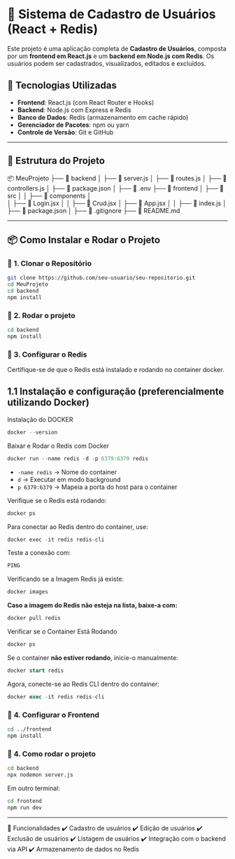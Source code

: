 # 📌 Sistema de Cadastro de Usuários (React + Redis)

Este projeto é uma aplicação completa de **Cadastro de Usuários**, composta por um **frontend em React.js** e um **backend em Node.js com Redis**. Os usuários podem ser cadastrados, visualizados, editados e excluídos.

## 🚀 Tecnologias Utilizadas

- **Frontend**: React.js (com React Router e Hooks)
- **Backend**: Node.js com Express e Redis
- **Banco de Dados**: Redis (armazenamento em cache rápido)
- **Gerenciador de Pacotes**: npm ou yarn
- **Controle de Versão**: Git e GitHub

---

## 📂 Estrutura do Projeto

📦 MeuProjeto 
├── 📁 backend 
│  ├── 📄 server.js │ 
   ├── 📄 routes.js │ 
   ├── 📄 controllers.js │ 
   ├── 📄 package.json │ 
   ├── 📄 .env 
├── 📁 frontend
│ ├── 📁 src │ 
  │ ├── 📁 components │  
    │ ├── 📄 Login.jsx │ 
    │ ├── 📄 Crud.jsx 
  │ ├── 📄 App.jsx │
  │ ├── 📄 index.js 
│ ├── 📄 package.json 
│ ├── 📄 .gitignore 
├── 📄 README.md


---

## 📦 Como Instalar e Rodar o Projeto

### 🔧 **1. Clonar o Repositório**
```sh
git clone https://github.com/seu-usuario/seu-repositorio.git
cd MeuProjeto
cd backend
npm install
```

### 🔧 **2. Rodar o projeto**
```sh
cd backend
npm install
```
### 🔧 **3. Configurar o Redis** 

Certifique-se de que o Redis está instalado e rodando no container docker.
## 1.1 Instalação e configuração (preferencialmente utilizando Docker)

Instalação do DOCKER 

```jsx
docker --version
```

Baixar e Rodar o Redis com Docker

```jsx
docker run --name redis -d -p 6379:6379 redis
```

- `-name redis` → Nome do container
- `d` → Executar em modo background
- `p 6379:6379` → Mapeia a porta do host para o container

Verifique se o Redis está rodando:

```jsx
docker ps
```

Para conectar ao Redis dentro do container, use:

```jsx
docker exec -it redis redis-cli
```

Teste a conexão com:

```sql
PING
```

Verificando se a Imagem Redis já existe:

```jsx
docker images
```

**Caso a imagem do Redis não esteja na lista, baixe-a com:**

```sql
docker pull redis
```

Verificar se o Container Está Rodando

```sql
docker ps
```

Se o container **não estiver rodando**, inicie-o manualmente:

```sql
docker start redis
```

Agora, conecte-se ao Redis CLI dentro do container:

```sql
docker exec -it redis redis-cli
```

### 🔧 **4. Configurar o Frontend** 
```sh
cd ../frontend
npm install
```

### 🔧 **4. Como rodar o projeto** 
```sh
cd backend
npx nodemon server.js
```
Em outro terminal:

```sh
cd frontend
npm run dev
```

---

🎯 Funcionalidades
✔️ Cadastro de usuários
✔️ Edição de usuários
✔️ Exclusão de usuários
✔️ Listagem de usuários
✔️ Integração com o backend via API
✔️ Armazenamento de dados no Redis

